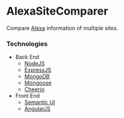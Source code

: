 # AlexaSiteComparer
Compare [Alexa](http://www.alexa.com/) information of multiple sites.

### Technologies

- Back End
   - [NodeJS](https://nodejs.org/)
   - [ExpressJS](expressjs.com/)
   - [MongoDB](https://www.mongodb.org/)
   - [Mongoose](mongoosejs.com/)
   - [Cheerio](http://cheeriojs.github.io/cheerio/)
- Front End
   - [Semantic UI](http://semantic-ui.com/)
   - [AngularJS](https://angularjs.org/)
